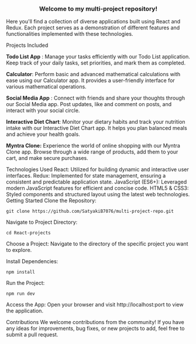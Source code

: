 <h3 align="center">Welcome to my multi-project repository!</h3>


Here you'll find a collection of diverse applications built using React and Redux. Each project serves as a demonstration of different features and functionalities implemented with these technologies.

Projects Included

**Todo List App**  : Manage your tasks efficiently with our Todo List application. Keep track of your daily tasks, set priorities, and mark them as completed.

**Calculator**: Perform basic and advanced mathematical calculations with ease using our Calculator app. It provides a user-friendly interface for various mathematical operations.

**Social Media App**  : Connect with friends and share your thoughts through our Social Media app. Post updates, like and comment on posts, and interact with your social circle.

**Interactive Diet Chart**:   Monitor your dietary habits and track your nutrition intake with our Interactive Diet Chart app. It helps you plan balanced meals and achieve your health goals.

**Myntra Clone:**    Experience the world of online shopping with our Myntra Clone app. Browse through a wide range of products, add them to your cart, and make secure purchases.

Technologies Used
React: Utilized for building dynamic and interactive user interfaces.
Redux: Implemented for state management, ensuring a consistent and predictable application state.
JavaScript (ES6+): Leveraged modern JavaScript features for efficient and concise code.
HTML5 & CSS3: Styled components and structured layout using the latest web technologies.
Getting Started
Clone the Repository:

    git clone https://github.com/SatyakiB7076/multi-project-repo.git

Navigate to Project Directory:

    cd React-projects

Choose a Project: Navigate to the directory of the specific project you want to explore.

Install Dependencies:

    npm install

Run the Project:

    npm run dev


Access the App: Open your browser and visit http://localhost:port to view the application.

Contributions
We welcome contributions from the community! If you have any ideas for improvements, bug fixes, or new projects to add, feel free to submit a pull request.

